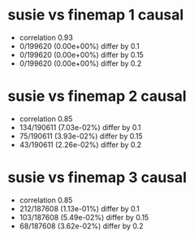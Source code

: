 # susie vs finemap  1 causal

- correlation 0.93
- 0/199620 (0.00e+00%) differ by 0.1
- 0/199620 (0.00e+00%) differ by 0.15
- 0/199620 (0.00e+00%) differ by 0.2


# susie vs finemap  2 causal

- correlation 0.85
- 134/190611 (7.03e-02%) differ by 0.1
- 75/190611 (3.93e-02%) differ by 0.15
- 43/190611 (2.26e-02%) differ by 0.2


# susie vs finemap  3 causal

- correlation 0.85
- 212/187608 (1.13e-01%) differ by 0.1
- 103/187608 (5.49e-02%) differ by 0.15
- 68/187608 (3.62e-02%) differ by 0.2



